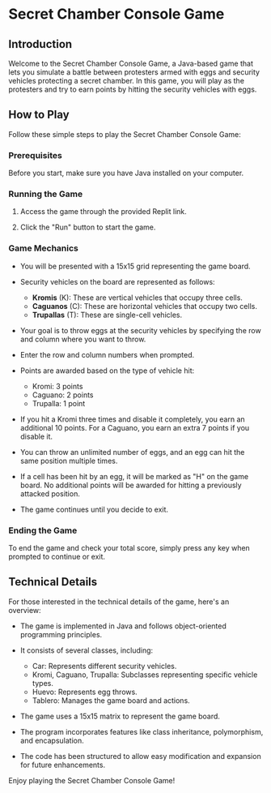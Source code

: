 
# Secret Chamber Console Game

## Introduction
Welcome to the Secret Chamber Console Game, a Java-based game that lets you simulate a battle between protesters armed with eggs and security vehicles protecting a secret chamber. In this game, you will play as the protesters and try to earn points by hitting the security vehicles with eggs.

## How to Play
Follow these simple steps to play the Secret Chamber Console Game:

### Prerequisites
Before you start, make sure you have Java installed on your computer.

### Running the Game
1. Access the game through the provided Replit link.

2. Click the "Run" button to start the game.

### Game Mechanics
- You will be presented with a 15x15 grid representing the game board.

- Security vehicles on the board are represented as follows:
  - **Kromis** (K): These are vertical vehicles that occupy three cells.
  - **Caguanos** (C): These are horizontal vehicles that occupy two cells.
  - **Trupallas** (T): These are single-cell vehicles.

- Your goal is to throw eggs at the security vehicles by specifying the row and column where you want to throw.

- Enter the row and column numbers when prompted.

- Points are awarded based on the type of vehicle hit:
  - Kromi: 3 points
  - Caguano: 2 points
  - Trupalla: 1 point

- If you hit a Kromi three times and disable it completely, you earn an additional 10 points. For a Caguano, you earn an extra 7 points if you disable it.

- You can throw an unlimited number of eggs, and an egg can hit the same position multiple times. 

- If a cell has been hit by an egg, it will be marked as "H" on the game board. No additional points will be awarded for hitting a previously attacked position.

- The game continues until you decide to exit.

### Ending the Game
To end the game and check your total score, simply press any key when prompted to continue or exit.

## Technical Details
For those interested in the technical details of the game, here's an overview:

- The game is implemented in Java and follows object-oriented programming principles.

- It consists of several classes, including:
  - Car: Represents different security vehicles.
  - Kromi, Caguano, Trupalla: Subclasses representing specific vehicle types.
  - Huevo: Represents egg throws.
  - Tablero: Manages the game board and actions.
  
- The game uses a 15x15 matrix to represent the game board.

- The program incorporates features like class inheritance, polymorphism, and encapsulation.

- The code has been structured to allow easy modification and expansion for future enhancements.

Enjoy playing the Secret Chamber Console Game!

 

